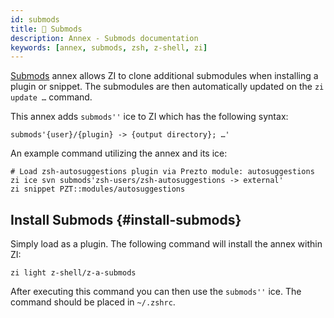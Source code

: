 ```yaml
---
id: submods
title: 💠 Submods
description: Annex - Submods documentation
keywords: [annex, submods, zsh, z-shell, zi]
---
```


[Submods](https://github.com/z-shell/z-a-submods) annex allows ZI to clone additional submodules when installing a plugin or snippet. The submodules are then automatically updated on the `zi update …` command.

This annex adds `submods''` ice to ZI which has the following syntax:

```shell
submods'{user}/{plugin} -> {output directory}; …'
```

An example command utilizing the annex and its ice:

```shell
# Load zsh-autosuggestions plugin via Prezto module: autosuggestions
zi ice svn submods'zsh-users/zsh-autosuggestions -> external'
zi snippet PZT::modules/autosuggestions
```

## Install Submods {#install-submods}

Simply load as a plugin. The following command will install the annex within ZI:

```shell
zi light z-shell/z-a-submods
```

After executing this command you can then use the `submods''` ice. The command should be placed in `~/.zshrc`.
